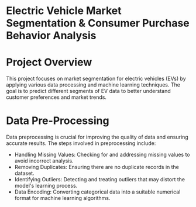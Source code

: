 # Electric Vehicle Market Segmentation & Consumer Purchase Behavior Analysis

# Project Overview
This project focuses on market segmentation for electric vehicles (EVs) by applying various data processing and machine learning techniques. The goal is to predict different segments of EV data to better understand customer preferences and market trends.

# Data Pre-Processing

Data preprocessing is crucial for improving the quality of data and ensuring accurate results. The steps involved in preprocessing include:

- Handling Missing Values: Checking for and addressing missing values to avoid incorrect analysis.
- Removing Duplicates: Ensuring there are no duplicate records in the dataset.
- Identifying Outliers: Detecting and treating outliers that may distort the model's learning process.
- Data Encoding: Converting categorical data into a suitable numerical format for machine learning algorithms.
